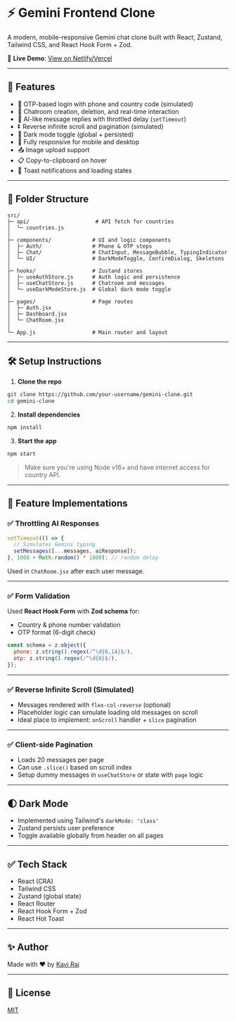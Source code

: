 # ⚡ Gemini Frontend Clone

A modern, mobile-responsive Gemini chat clone built with React, Zustand, Tailwind CSS, and React Hook Form + Zod.

🔗 **Live Demo**: [View on Netlify/Vercel](https://gemini-frontend-clone-assignment-ku.vercel.app/auth)

---

## 🚀 Features

- 🔐 OTP-based login with phone and country code (simulated)
- 💬 Chatroom creation, deletion, and real-time interaction
- 🤖 AI-like message replies with throttled delay (`setTimeout`)
- ⏬ Reverse infinite scroll and pagination (simulated)
- 🌙 Dark mode toggle (global + persisted)
- 📱 Fully responsive for mobile and desktop
- 📤 Image upload support
- 📋 Copy-to-clipboard on hover
- 🔁 Toast notifications and loading states

---

## 🧩 Folder Structure

```
src/
├─ api/                     # API fetch for countries
│  └─ countries.js
│
├─ components/             # UI and logic components
│  ├─ Auth/                # Phone & OTP steps
│  ├─ Chat/                # ChatInput, MessageBubble, TypingIndicator
│  └─ UI/                  # DarkModeToggle, ConfirmDialog, Skeletons
│
├─ hooks/                  # Zustand stores
│  ├─ useAuthStore.js      # Auth logic and persistence
│  ├─ useChatStore.js      # Chatroom and messages
│  └─ useDarkModeStore.js  # Global dark mode toggle
│
├─ pages/                  # Page routes
│  ├─ Auth.jsx
│  ├─ Dashboard.jsx
│  └─ ChatRoom.jsx
│
└─ App.js                  # Main router and layout
```

---

## 🛠️ Setup Instructions

1. **Clone the repo**

```bash
git clone https://github.com/your-username/gemini-clone.git
cd gemini-clone
```

2. **Install dependencies**

```bash
npm install
```

3. **Start the app**

```bash
npm start
```

> Make sure you're using Node v16+ and have internet access for country API.

---

## 🧠 Feature Implementations

### ✅ Throttling AI Responses

```js
setTimeout(() => {
  // Simulates Gemini typing
  setMessages([...messages, aiResponse]);
}, 1000 + Math.random() * 1000); // random delay
```

Used in `ChatRoom.jsx` after each user message.

---

### ✅ Form Validation

Used **React Hook Form** with **Zod schema** for:
- Country & phone number validation
- OTP format (6-digit check)

```js
const schema = z.object({
  phone: z.string().regex(/^\d{6,14}$/),
  otp: z.string().regex(/^\d{6}$/),
});
```

---

### ✅ Reverse Infinite Scroll (Simulated)

- Messages rendered with `flex-col-reverse` (optional)
- Placeholder logic can simulate loading old messages on scroll
- Ideal place to implement: `onScroll` handler + `slice` pagination

---

### ✅ Client-side Pagination

- Loads 20 messages per page
- Can use `.slice()` based on scroll index
- Setup dummy messages in `useChatStore` or state with `page` logic

---

## 🌓 Dark Mode

- Implemented using Tailwind's `darkMode: 'class'`
- Zustand persists user preference
- Toggle available globally from header on all pages

---

## ✅ Tech Stack

- React (CRA)
- Tailwind CSS
- Zustand (global state)
- React Router
- React Hook Form + Zod
- React Hot Toast

---

## ✨ Author

Made with ❤️ by [Kavi Raj](https://github.com/kaviraj121)

---

## 📄 License

[MIT](LICENSE)
